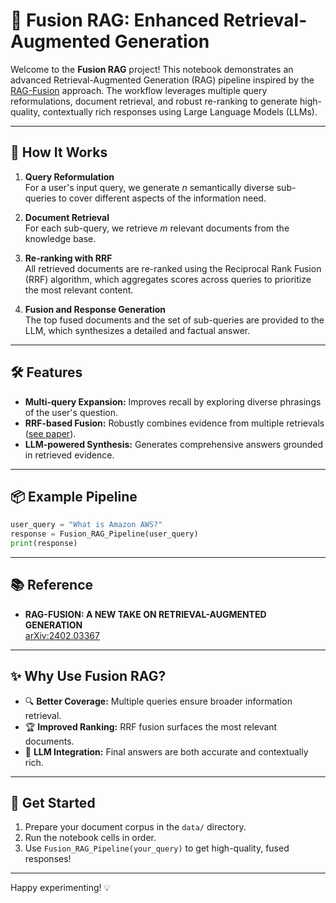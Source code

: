# 🚀 Fusion RAG: Enhanced Retrieval-Augmented Generation

Welcome to the **Fusion RAG** project! This notebook demonstrates an advanced Retrieval-Augmented Generation (RAG) pipeline inspired by the [RAG-Fusion](https://arxiv.org/pdf/2402.03367) approach. The workflow leverages multiple query reformulations, document retrieval, and robust re-ranking to generate high-quality, contextually rich responses using Large Language Models (LLMs).

---

## 🧩 How It Works

1. **Query Reformulation**  
    For a user's input query, we generate _n_ semantically diverse sub-queries to cover different aspects of the information need.

2. **Document Retrieval**  
    For each sub-query, we retrieve _m_ relevant documents from the knowledge base.

3. **Re-ranking with RRF**  
    All retrieved documents are re-ranked using the Reciprocal Rank Fusion (RRF) algorithm, which aggregates scores across queries to prioritize the most relevant content.

4. **Fusion and Response Generation**  
    The top fused documents and the set of sub-queries are provided to the LLM, which synthesizes a detailed and factual answer.

---

## 🛠️ Features

- **Multi-query Expansion:** Improves recall by exploring diverse phrasings of the user's question.
- **RRF-based Fusion:** Robustly combines evidence from multiple retrievals ([see paper](https://arxiv.org/pdf/2402.03367)).
- **LLM-powered Synthesis:** Generates comprehensive answers grounded in retrieved evidence.

---

## 📦 Example Pipeline

```python
user_query = "What is Amazon AWS?"
response = Fusion_RAG_Pipeline(user_query)
print(response)
```

---

## 📚 Reference

- **RAG-FUSION: A NEW TAKE ON RETRIEVAL-AUGMENTED GENERATION**  
  [arXiv:2402.03367](https://arxiv.org/pdf/2402.03367)

---

## ✨ Why Use Fusion RAG?

- 🔍 **Better Coverage:** Multiple queries ensure broader information retrieval.
- 🏆 **Improved Ranking:** RRF fusion surfaces the most relevant documents.
- 🤖 **LLM Integration:** Final answers are both accurate and contextually rich.

---

## 🚦 Get Started

1. Prepare your document corpus in the `data/` directory.
2. Run the notebook cells in order.
3. Use `Fusion_RAG_Pipeline(your_query)` to get high-quality, fused responses!

---

Happy experimenting! 💡